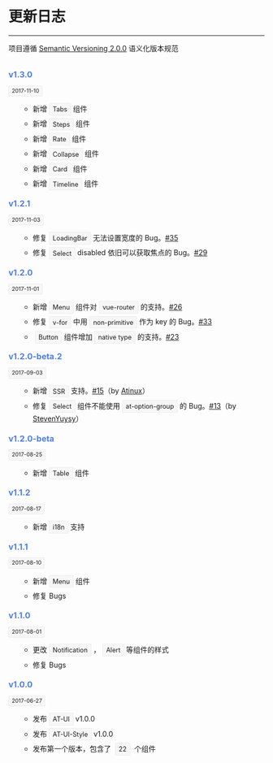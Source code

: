 
# 更新日志

----

项目遵循 [Semantic Versioning 2.0.0](http://semver.org/lang/zh-CN/) 语义化版本规范

<div class="row changelog">
  <at-timeline>
    <at-timeline-item color="red">
      <i slot="dot" class="icon icon-award"></i>
      <p class="head">v1.3.0</p>
      <p class="time"><span>2017-11-10</span></p>
      <ul class="content">
        <li>新增<span>Tabs</span>组件</li>
        <li>新增<span>Steps</span>组件</li>
        <li>新增<span>Rate</span>组件</li>
        <li>新增<span>Collapse</span>组件</li>
        <li>新增<span>Card</span>组件</li>
        <li>新增<span>Timeline</span>组件</li>
      </ul>
    </at-timeline-item>
    <at-timeline-item>
      <p class="head">v1.2.1</p>
      <p class="time"><span>2017-11-03</span></p>
      <ul class="content">
        <li>修复<span>LoadingBar</span>无法设置宽度的 Bug。<a href="https://github.com/AT-UI/at-ui/issues/35">#35</a></li>
        <li>修复<span>Select</span>disabled 依旧可以获取焦点的 Bug。<a href="https://github.com/AT-UI/at-ui/issues/29">#29</a></li>
      </ul>
    </at-timeline-item>
    <at-timeline-item color="red">
      <i slot="dot" class="icon icon-award"></i>
      <p class="head">v1.2.0</p>
      <p class="time"><span>2017-11-01</span></p>
      <ul class="content">
        <li>新增<span>Menu</span>组件对<span>vue-router</span>的支持。<a href="https://github.com/AT-UI/at-ui/issues/26">#26</a></li>
        <li>修复<span>v-for</span>中用<span>non-primitive</span>作为 key 的 Bug。<a href="https://github.com/AT-UI/at-ui/issues/33">#33</a></li>
        <li><span>Button</span>组件增加<span>native type</span>的支持。<a href="https://github.com/AT-UI/at-ui/issues/23">#23</a></li>
      </ul>
    </at-timeline-item>
    <at-timeline-item>
      <p class="head">v1.2.0-beta.2</p>
      <p class="time"><span>2017-09-03</span></p>
      <ul class="content">
        <li>新增<span>SSR</span>支持。<a href="https://github.com/AT-UI/at-ui/issues/15">#15</a>（by <a href="https://github.com/Atinux">Atinux</a>）</li>
        <li>修复<span>Select</span>组件不能使用<span>at-option-group</span>的 Bug。<a href="https://github.com/AT-UI/at-ui/issues/13">#13</a>（by <a href="https://github.com/StevenYuysy">StevenYuysy</a>）</li>
      </ul>
    </at-timeline-item>
    <at-timeline-item>
      <p class="head">v1.2.0-beta</p>
      <p class="time"><span>2017-08-25</span></p>
      <ul class="content">
        <li>新增<span>Table</span>组件</li>
      </ul>
    </at-timeline-item>
    <at-timeline-item>
      <p class="head">v1.1.2</p>
      <p class="time"><span>2017-08-17</span></p>
      <ul class="content">
        <li>新增<span>i18n</span>支持</li>
      </ul>
    </at-timeline-item>
    <at-timeline-item>
      <p class="head">v1.1.1</p>
      <p class="time"><span>2017-08-10</span></p>
      <ul class="content">
        <li>新增<span>Menu</span>组件</li>
        <li>修复 Bugs</li>
      </ul>
    </at-timeline-item>
    <at-timeline-item color="red">
      <i slot="dot" class="icon icon-award"></i>
      <p class="head">v1.1.0</p>
      <p class="time"><span>2017-08-01</span></p>
      <ul class="content">
        <li>更改<span>Notification</span>，<span>Alert</span>等组件的样式</li>
        <li>修复 Bugs</li>
      </ul>
    </at-timeline-item>
    <at-timeline-item color="red">
      <i slot="dot" class="icon icon-award"></i>
      <p class="head">v1.0.0</p>
      <p class="time"><span>2017-06-27</span></p>
      <ul class="content">
        <li>发布<span>AT-UI</span>v1.0.0</li>
        <li>发布<span>AT-UI-Style</span>v1.0.0</li>
        <li>发布第一个版本，包含了 <span>22</span> 个组件</li>
      </ul>
    </at-timeline-item>
  </at-timeline>
</div>

<style lang="scss" scoped>
.changelog {
  margin: 32px 0;

  span {
    padding: .3em .5em;
    margin: 0 4px;
    font-size: .9em;
    vertical-align: middle;
    border: 1px solid #ECECEC;
    border-radius: 2px;
    background-color: #F7F7F7;
  }
  .head {
    margin-bottom: 16px;
    color: #4F7DE2;
    font-size: 16px;
    font-weight: bold;
  }
  .time {
    margin: 16px 0;
    font-size: 12px;

    span {
      margin: 0;
    }
  }
  .content {
    li {
      margin: 4px 0;
      margin-left: 24px;
      list-style-type: circle;
      font-size: 14px;
      line-height: 1.8;
    }
  }
}
</style>
